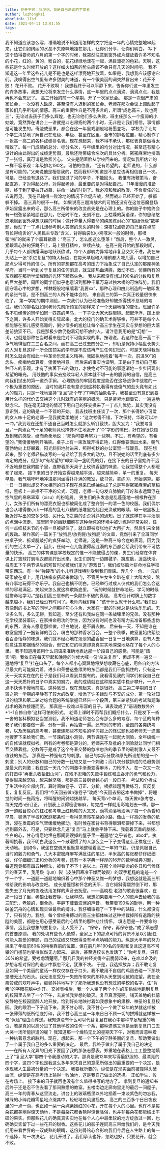 ```yaml
---
title: 花开不败：我坚信，我是自己命运的主宰者
author: luzhongkai
abbrlink: 11bd
date: 2021-04-11 13:01:55
tags:
---
```

我不知道应该怎么写，准确地说不知道用怎样的文字把这一年的心情完整地串起来，让它们如绚丽的水晶不失原味地挂在那儿，让你们分享，让你们明白。
写下这个热得要命的八月的第一个字的时候，我突然注意到窗外成片绽放着许多不知名的小花，红的，黄的，粉白的，花花绿绿地漾在一起，满目漂亮的色彩。天啊，这些花是什么时候开放的？这样如火如荼的势头应该不会只有几天的时间吧。
我不知道这一年里这些花儿是不是也是这样漂亮地开放着，如果是，我想我应该感谢它们。我嗅得出空气里有许多甜美的味道，有一个很美丽的词突然冒出来：花开不败！
花开不败。
花开不败啊！
我想我终于可以平静下来，告诉你们这一年里发生的许多故事，我想无论将来发生什么事情，这一年里的点点滴滴、滴滴点点，我是再也不会忘记了。
高三开始的前一个星期，开了一次家长会。
那是一次很严肃的家长会，一次没有人缺席、甚至没有人迟到的家长会。老师在那次会议上调动起了家长们几乎所有的情感。高三的重要性自是不用多言的，所谓“成也高三，败也高三”，无论过去孩子们多么辉煌，也无论他们多么失败，班主任那么一个瘦弱的小姑娘，竟然靠在讲台上一讲就是斗志昂扬的两个小时，无非是让我们相信，事情都是可能发生的。奇迹或恶果，都会在这一年里戏剧般地粉墨登场。
学校为了让每个学生清楚地了解自己在班级、年级、甚至在区里、全市的排名位置，精心制作了一张高一高二的各科成绩排名表。现在想起来，我不得不承认，那张表真是做得太精致了。每一门成绩的总分、标分名次，与年级里的均分对比情况，甚至还有精心设计的由此得出的成绩走势图，最后还附带综合名次的具体分析。密密麻麻地挤满了一张纸，真可谓是煞费苦心。
父亲是阴着脸从学校回来的。情况如我所估计的一样不容乐观：年级排名190名。可怕的位置。
“还有希望的。老师说的，什么都是有可能的。”父亲说他是相信我的，然而我却不知道是不是应该再相信自己一次。可是，已经没有退路了。我们是过了河的卒子，不能回头。
我惟有扬鞭策马，奋起直追，才对得起父母，对得起老师，最重要的是对得起自己。
11年漫漫的准备期，终于到了要拉开战幕，拼命一战的时刻了。我必须和我的散漫、不负责任的过去说再见。
我在已输得一败涂地的情况下仓促应战，然而战斗已经开始了，躲都躲不掉。
高三真的很不一样。
如果说高三题海战术的可怕还没有在这位恶魔登场伊始显露出来的话，那么高三所带来的改变首先是在心理上的。你的脑子中始终会有一根弦紧紧地绷在那儿，它无时不在，无刻不在。上枯燥的英语课，你的思绪悠悠地飘到窗外浮想联翩的时候；做计算量大得要命的纯属练耐心的“超级低级“数学题，你动了一丁点儿想参考别人答案的念头的时候；深夜12点强迫自己坐在桌前背长得绕舌的“人民民主专政”含义，背得脑袋如小鸡啄米一般的时候，那根弦“嘣”的就来了个震耳欲聋：“高三了，怎么能这么堕落！”然后，整个人一激灵，紧跟着心脏的狂跳不止，马上强打精神，继续应战。
在高三刚开始的那段时间，几乎每个人都踌躇满志地跃跃欲试，每个人都魄力异常地非复旦交大不进，我在床头贴上一张“杀进复旦”的特大标语，在每天早起和入睡前都大喊几遍，以增加自己那点少得可怜的信心。所有的梦想都在高考的压力下抽象成了自己认定的那座神圣学府，当时一听到关于复旦的任何消息，就立即热血沸腾，激动不已，仿佛所有的东西都在那所学堂耀眼的光环下黯然失色。
我从来都没有想过190名的分数和复旦的巨大差距，周围的同学们似乎也意识到那种千军万马过独木桥的可怕阵势。我们固守着心中的梦想，祥林嫂般地嚷嚷着“我要xx”，那种心理和由此制造的一触即发的紧张气氛，是不到高三的人所不能体会的。
来自高三的第一次真正较量很快来临了。
第一学期的期中测验，一次我们认为已经准备好却被杀得残不忍睹的考试。我们的排名就如同老师先前所预言的那样来了一个天翻地覆的变化。班里许多名不见经传的同学如同一匹匹的黑马，一下子让大家大跌眼镜。起起浮浮，蹿上滑下之间，许多人开始变得实际起来。北大的校门的确艺术得够格，可并不是每个人都能够在那儿感受高雅的，粥少僧多的尴尬让每个高三学生在现实与梦想的巨大落差前狼狈不已。
我是那极少数仍抱着幻想不放的人。请注意我用的是“幻想”一词，也就是那种在当时看来是绝对不可能实现的事，按理说，我这种在高一高二不争气地徘徊在二三百名之间，而在高三已过去四分之一，却仍是保持小幅盘长势头的人对复旦这样一所全国顶尖的学府是不应该再产生任何幻觉的。可是天晓得我当时怎么就会有如此一种革命乐观主义精神。我固执地抱着“每考一次，前进50”的念头，痴痴地盘算着，傻傻地得意。
而后来的事实也证明，正是由于当初自己那种吓人的乐观，才有了执著下去的动力，才使绝对不可能的事逐渐地一步步闪现出希望的曙光。
用残酷的事实去挫败年轻人原本就不堪一击的脆弱的自信，是高三向我们抛出的第一道杀手锏。
心理防线的牢固程度是能否在这场战争中战胜的一个极为重要的原因。
当时的我并没有意识到这种执著得有些傻气的劲头竟有如此大的魔力，只是一味地坚持“复旦”那个守了11年的抽象名字，我甚至没有意识到要用什么样的代价去交换这个儿时就有的美丽的概念，只是紧紧地跟着它，一遍遍地默念它。
我在毫无知觉的情况下用自己的狂妄换来了一丁点儿优势，其实我没有意识到，这的确是一个不错的开始。
我去找班主任谈了一次，那个长得娇小可爱的女人味十足的老师一见我就柔柔地说：“这次考得不错，下次保持，华政可以冲一冲。”我到现在还想不通自己当时怎么就那么斩钉截铁，胆大妄为：“我要考复旦。”一向淑女气十足的老师竟也掩饰不住地张开了“O”字形的嘴巴，好在她很快顾及到我的感受，继而柔柔地说：“那你可要再努力一些啊。不过，有希望的，有希望的。”我傻傻地咧开嘴笑。桌子上有一束玫瑰开得正艳，红得像要滴出水来，朝气蓬勃地向上舒展着。阳光斜斜地射进来，照得初秋的办公室里一阵暖意。
现在想起来，那个老师轻描淡写的一句话给了我多大的动力。且不说她的话里到底有多少肯定的成分，但那句“有希望的”却如同一盏明亮的灯，在接下去的日子里始终不远不近地悬在我的脑子里，连带着那天桌子上玫瑰香甜的味道，让我觉得整个人都暖和了起来。
接下来的日子开始变得越来越平淡，越来越简单，单一的重复。
每天早晨，我气喘吁吁地冲进那间坐得扑扑满的教室，放书包，拿练习，开始演算。那一日一日相似却又不太相同的日子现在想来已经抽象成了总是写得密密麻麻的草稿纸，黑板上一直擦不干净的公式、习题，老师一句句发自肺腑的叮咛和永远飘浮在空气里的窸窸窣窣（xisu）的粉笔屑。
男生们的头发总是乱蓬蓬地一根根杵在那儿，女孩子们所有的漂亮衣服也都被简化成了整齐划一的清一色的校服。我们偶尔也会从堆得像小山一样高的乱七八糟的纸堆里抬起目光涣散的眼睛，瞅一眼黑板上新近抄写出的交多少钱、买什么书之类的歪歪斜斜的通知。日子就这样在平平淡淡的点滴中流走。
班里同学的幽默细胞在这种单纯的环境中被训练得异常尖锐，任何一点细枝末节的小事一旦被抓住了，就立即被夸张地扩大再扩大，然后引来全体的轰动。某作家的一篇关于“放狗屁/放狗屁/放狗屁”的文章，竟然引来了全班同学拍桌子笑、拆桌腿敲打的疯狂举动。老师说，这是一种高三综合症的表现。因为我们的生活太单一了，因此，任何一点儿能激得起涟漪的东西都会给我们带来不可估量的快乐。
高三的体育课是学校规定的惟一不能被侵占的课，男生们经常在体育课上打篮球打到毛衣都能拧出水来，女生们则在一边踢毽子、跳皮筋，逍遥快活。
每周五下午两节课后的短暂时光被我们定为“游戏日”。我们绞尽脑汁拼命地往学校带东西玩。有一种“弹硬币”的小儿科游戏特别受到我们青睐。弄几个一角、一元的硬币放在桌上，用几块橡皮搭起来做球门，不管男生女生全趴在桌上大叫大笑，煞有介事地玩得不亦乐乎。我自己也搞不明白，已经举行过成人仪式的我们怎么会这样的容易满足，笑起来怎么就这样歇斯底里。
“玩的时候就拼命地玩，学习的时候就拼命地学习。”是我们高三信奉的一条颠扑不破的真理。
高考倒计时牌上的数字越来越小，我们已经没有时间了。老师向我们嚷：“该干什么就干什么吧。”我们没有像别的书上写的同学之间那样勾心斗角，大家在一起的时候总是快快乐乐的。无论多么苦，多么无聊，我知道，至少还有和我站在同一条战壕里的兄弟。没有那种在学校里装着玩，在家拼命用功的学生，因为没有时间也没有精力去准备那些虚伪的东西，没有人愿意那样做，坦白地说，是不屑去做。
后来有一天，不知是谁在教室里插了一捆新鲜的百合，粉白的那种香水百合，一整个秋季，教室里始终萦绕着百合恬静的味道。我们就不经心地在淡淡的甜香里一日复一日地演算，没有人去刻意注意那捆恬然的百合，但它和它的味道却真真实实地深深地烙在了每个人的心里。
我不知道用该用什么词语来准确地表达那一阶段自己的感觉，可能是“踏实”吧。我依旧在每天早起和晚睡的时候大喊一句“杀进复旦”，但却不再一遍又一遍地将“复旦”挂在口头了。每个人都小心翼翼地将梦想收藏在心底，用各自的方法尽最大的可能努力着，进步和荣誉这些缥缈的东西都是我们不能抓住的，只有这一天一天实实在在的日子是我们可以看到并握有的。我看得见我的同学们和我自己在这一天天质朴的日子中真实的努力，我的成绩就在这种踏实感中稳步攀升，一点一点不快也不慢地前进。这种感觉，现在想起来，真是很好。
高三第二学期的日子较之第一学期的平静有了较大的改变，增添了许多躁动与不安的成分，第一轮对知识的梳理和第二轮对综合题的系统掌握已经告一个段落，第三轮紧张的考试和题海战术的轰炸接踵而至。
那真是一段难以形容的日子。课表改成了“语语数数外外+1+1自修自修”这样可怕的形式。
老师上课时不再帮我们概括什么，只是发下一沓一沓的各科模拟卷当堂测验。我不知道老师怎么会有那么多的考卷，每个区的每种卷子我们都要做一遍、分析一遍，再抽查一遍。还有别的市的，全国的各类统考卷，以及历届的高考卷，甚至连那些不知名的学习报上的怪试题也被老师无一遗漏地搜罗下来给我们做。一节课的就小测验，两节课连在一起就大测验，全年级统一的自修课就模拟考。所有的考卷都是算分的，老师来不及批的小测验就让同学们相互交替着批。分数等于是成了这个冬春交替的忽冷忽热的季节里的最刺激人又最不值钱的东西。
那真是一种强有力的刺激。
自己的实际分数和原先所设想的是一个刺激；别人的分数和自己的分数一比较又是一个刺激；而几次分数排成的总趋势则是最大的刺激；我在这一天几个的刺激中渐渐变得麻木，刀枪不入，在一次又一次的打击中“再重头收拾旧山河”，在残不忍睹的失败中锻炼和血吞牙的勇气和毅力，变得越来越沉稳，越来越坚强，那是高三最刻骨铭心的一段日子。
考试和分析成了生活中的全部内容。算时间做卷子、订正、分析，根据错题再做练习，反反复复，复复反反。我们将“今天回去做n张卷子”改成“今天回去把这本书做掉”，将睡觉的时间一拖再拖，将叫醒的闹钟越拨越早。
每天背n个单词，每天做n张考卷，每天完成n份订正。
计划表上涂得密密麻麻，每完成一样就用彩笔划去一样。那一道一道触目惊心的杠杠和考卷上红艳艳的大叉叉，滴零滴落地洒满了每一个黄昏和早晨，铺满了学校和家庭那条惟一看得见漂亮花朵的小路，像山一样高的发黄的纸页，浸在发霉的空气里缓缓地挪动。有时候在家背书背得眼泪都要掉下来，书都想扔到窗外去，可是，只要默念几遍“复旦”马上就会平静下来。我载着沉重的脑袋、空白的心，甘心情愿地埋在那间要馊掉的屋子里一遍遍地“之乎者也，abcd”。执著啊执著，我不明白我这么一个散漫惯了的人怎么会一下子变得这么正襟危坐，感天动地。
到如今，我坐在空调房里惬意地整理着高三一年的书籍，仍是佩服自己当时的毅力和勇气，几大本密密麻麻写满批注的笔记，半米高的每张都仔仔细细做、仔仔细细订正和分析的考卷，还有一本字典一样厚的16开的数学经典习题，每道题竟都有四五种解法，被看了不下十遍以上。在那个冷得要命的冬日和气候怪异的春天里，我用皲（jun）裂（皮肤因寒冷干燥而破裂）的双手粗糙的笔迹一个字一个字、一道题一道题地编织着心中那个神圣又惟一的梦想，我想这就是高三所带给我的影响与改变吧。
成长是憧憬和怀念的天平，当它倾斜得颓然倒下时，那些失去了月光的夜晚该用怎样的声音去抚慰。——高晓松
老狼的歌我很喜欢，在那一段日子里，老狼让我安静，让我释然。我想如果要用一个人的歌声去给我的高三配乐，老狼的，很合适。平静下藏着波澜的声音。
我带着190名的耻辱，用一种破釜沉舟的心情和现实做最后的搏斗。我仔细审视了一下手中的砝码，什么都没有了，只有努力。我想，每个曾经拼搏过的高三生都体味过这种拦截掉所有退路的狭隘的美丽，都是在用心感受最后的心情里的那种悲壮情怀。
填志愿是一件要命的事情，远比我想象的要复杂，让人受不了。
“保守，保守，再保守些。”成了填志愿的首要原则。
我的处境有些令人绝望，全家上下的那点可怜的背景不足以引起任何能人慈爱的眷顾，自己的成绩又软弱得没有半点呐喊的能力。纵是大半年的努力换来了年级前80名的稍稍靠前的位置，但在前几年190名的阴影和复旦这道高不可攀的门槛前也变得怅然无力起来。
最后，甚至连校长也发话了：“你考复旦，只有30%的希望。要考虑清楚啊。”
那几日我的神经变得空前脆弱起来，在难以企及的梦想与相对保险的退步中飘忽不定，犹豫不决。
于是，我选择放弃；我不敢让复旦如同一个美丽的童话一样仅仅存在于口头，我不敢用不自信的鸡蛋去碰一下那块坚硬无比的石头。我无法忍受万一失败所带来的那种从天堂到地狱的绝望。我在全票赞成的欢呼声中，颤颤抖抖地写下了那所我想也没有想过的学校的名字，任“背叛”的字眼在脑中炸开。
交掉表格后，我一个人坐了两个小时的车偷偷地跑到复旦的校园里去坐了一个下午，去哀悼我梦想的破灭。复旦真漂亮啊。铺天盖地的杜鹃安静地在校园里醉人地开放。恰到好处地映衬着如我想象中的肃穆、神圣的复旦校园。我的眼泪一下子流下来。我不甘心啊，我不甘心一个做了12年的梦就这样被一张薄薄的纸所彻底打碎，我不甘心高三这一年来日日不顾一切的拼搏就这样被一句“保险”理由而葬送。我知道没有什么可以代替复旦在我心中那种举足轻重的地位，若是真的以高分进了其他学校的任何一个系，那种遗憾又岂是坐到复旦门口去大哭一场所能排遣的呢？
我知道那一个燥热无比的星期天下午，对我而言意味着一种执著意念的胜利。现在，想起来，那一个下午的宁静美丽的复旦，帮助我做出了一个属于我自己的多么重要的决定。
最后，我终于做出了属于我自己的决定——在所有人诧异的目光下要回了我的那张志愿表，郑重地在表格上工工整整地填上了“复旦大学”那四个令我激动的大字。那真是我12年来写得最舒服的、最漂亮的四个字，这四个字也是我这么多年来凭自己的意愿所做出的最重要的一个决定，是体现我人生最初分量的一个决定。
我要我所要的，纵使是在现实面前被撞得头破血流，纵使是在高考场上输得一败涂地，这是我自己做出的选择。
正如学生，败在考场上。
接下来的日子就再也没有什么值得书写的地方了。
拿到复旦的通知书后终于还是忍不住去看了那间熟悉的教室。五楼南边走廊向里走的最后一间屋子。高三一年的青春从这里流走。讲台上的玻璃瓶里以外地插着一束淡紫色的勿忘我，嫩绿的小碎花瓣零星地点缀其中，轻轻地在风里摇曳。
高三的三百多个日日夜夜里的一点一滴，也正如一朵一朵姹紫嫣红的小花，开在每个人的心里。也许不是每朵花都美丽得惊天动地，不是每朵花都香艳得惊世骇俗，也并非每朵花都能结出丰硕的果实。但那些花儿的确真真实实地在每个人心中最柔软的地方绽放过一回，也确确实实留下过一些花开的甜香。这些花儿的影子连同高三带给我们的，是今天我们用来看世界的一双成熟的眼睛，这份刻骨铭心会影响我们今后在人生路上的每一个选择，每一次决定。
花儿开过了。我们承认也好，忽略也好，只要花开，就会不败。